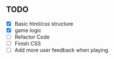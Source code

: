 ## TODO
- [x] Basic html/css structure
- [x] game logic
- [ ] Refactor Code
- [ ] Finish CSS
- [ ] Add more user feedback when playing
